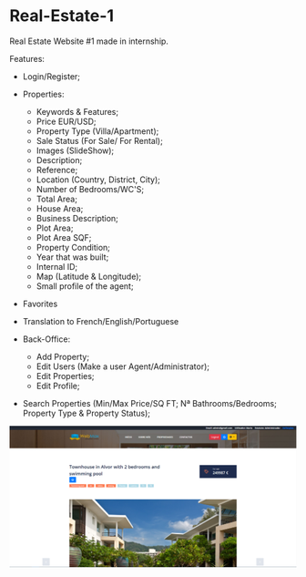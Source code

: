# Real-Estate-1
Real Estate Website #1 made in internship.

Features:
  - Login/Register;
  - Properties:
    - Keywords & Features;
    - Price EUR/USD;
    - Property Type (Villa/Apartment);
    - Sale Status (For Sale/ For Rental);
    - Images (SlideShow);
    - Description;
    - Reference;
    - Location (Country, District, City);
    - Number of Bedrooms/WC'S;
    - Total Area;
    - House Area;
    - Business Description;
    - Plot Area;
    - Plot Area SQF;
    - Property Condition;
    - Year that was built;
    - Internal ID;
    - Map (Latitude & Longitude);
    - Small profile of the agent;
    
  - Favorites
  - Translation to French/English/Portuguese
  - Back-Office:
    - Add Property;
    - Edit Users (Make a user Agent/Administrator);
    - Edit Properties;
    - Edit Profile;
    
  - Search Properties (Min/Max Price/SQ FT; Nª Bathrooms/Bedrooms; Property Type & Property Status);
  
  ![alt text](https://github.com/bakill3/Real-Estate-1/blob/master/real.png)

  
  
  
